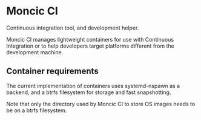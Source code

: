 # Moncic CI

Continuous integration tool, and development helper.

Moncic CI manages lightweight containers for use with Continuous Integration or
to help developers target platforms different from the development machine.


## Container requirements

The current implementation of containers uses systemd-nspawn as a backend, and
a btrfs filesystem for storage and fast snapshotting.

Note that only the directory used by Moncic CI to store OS images needs to be
on a btrfs filesystem.
